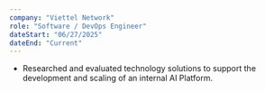 ```yaml
---
company: "Viettel Network"
role: "Software / DevOps Engineer"
dateStart: "06/27/2025"
dateEnd: "Current"
---
```


- Researched and evaluated technology solutions to support the development and scaling of an internal AI Platform.

